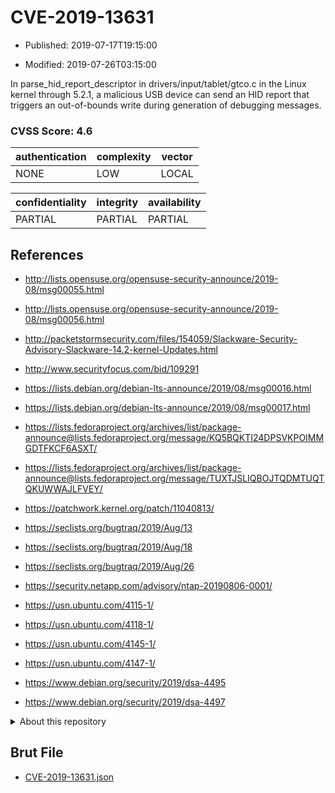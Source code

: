 # CVE-2019-13631

- Published: 2019-07-17T19:15:00

- Modified: 2019-07-26T03:15:00

In parse_hid_report_descriptor in drivers/input/tablet/gtco.c in the Linux kernel through 5.2.1, a malicious USB device can send an HID report that triggers an out-of-bounds write during generation of debugging messages.

### CVSS Score: **4.6**

| authentication | complexity | vector |
| --- | --- | --- |
| NONE | LOW | LOCAL |

| confidentiality | integrity | availability |
| --- | --- | --- |
| PARTIAL | PARTIAL | PARTIAL |

## References

* http://lists.opensuse.org/opensuse-security-announce/2019-08/msg00055.html

* http://lists.opensuse.org/opensuse-security-announce/2019-08/msg00056.html

* http://packetstormsecurity.com/files/154059/Slackware-Security-Advisory-Slackware-14.2-kernel-Updates.html

* http://www.securityfocus.com/bid/109291

* https://lists.debian.org/debian-lts-announce/2019/08/msg00016.html

* https://lists.debian.org/debian-lts-announce/2019/08/msg00017.html

* https://lists.fedoraproject.org/archives/list/package-announce@lists.fedoraproject.org/message/KQ5BQKTI24DPSVKPOIMMGDTFKCF6ASXT/

* https://lists.fedoraproject.org/archives/list/package-announce@lists.fedoraproject.org/message/TUXTJSLIQBOJTQDMTUQTQKUWWAJLFVEY/

* https://patchwork.kernel.org/patch/11040813/

* https://seclists.org/bugtraq/2019/Aug/13

* https://seclists.org/bugtraq/2019/Aug/18

* https://seclists.org/bugtraq/2019/Aug/26

* https://security.netapp.com/advisory/ntap-20190806-0001/

* https://usn.ubuntu.com/4115-1/

* https://usn.ubuntu.com/4118-1/

* https://usn.ubuntu.com/4145-1/

* https://usn.ubuntu.com/4147-1/

* https://www.debian.org/security/2019/dsa-4495

* https://www.debian.org/security/2019/dsa-4497

<details>
<summary>About this repository</summary> 

  This repository is part of the project [Live Hack CVE](https://github.com/Live-Hack-CVE). Main website can be found [www.live-hack.org](https://www.live-hack.org) 
  
  Made by [Sn0wAlice](https://github.com/Sn0wAlice) for the people that care about security and need to have a feed of the latest CVEs. Hope you enjoy it, don't forget to star the repo and follow me on [Twitter](https://twitter.com/Sn0wAlice) and [Github](https://github.com/Sn0wAlice). And that is my [personnal website](https://www.alice-snow.me/)

  - [Home Page](https://github.com/Live-Hack-CVE)
  - [Framework](https://github.com/Live-Hack-CVE/cve-framework)
  - [CVE database](https://github.com/Live-Hack-CVE/full_database)
  - [Changelog](https://github.com/Live-Hack-CVE/Changelog)
</details>

## Brut File

* [CVE-2019-13631.json](https://raw.githubusercontent.com/Live-Hack-CVE/full_database/main/cves/2019/CVE-2019-13631.json)

